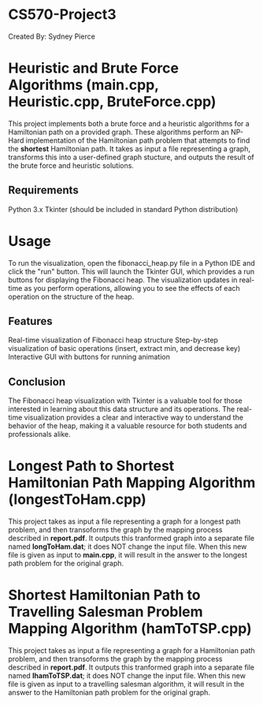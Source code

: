 # CS570-Project3
Created By: Sydney Pierce


# Heuristic and Brute Force Algorithms (main.cpp, Heuristic.cpp, BruteForce.cpp)
This project implements both a brute force and a heuristic algorithms for a Hamiltonian path on a provided graph. These algorithms perform an NP-Hard implementation of the Hamiltonian path problem that attempts to find the **shortest** Hamiltonian path. It takes as input a file representing a graph, transforms this into a user-defined graph stucture, and outputs the result of the brute force and heuristic solutions.

## Requirements
Python 3.x
Tkinter (should be included in standard Python distribution)
# Usage
To run the visualization, open the fibonacci_heap.py file in a Python IDE and click the "run" button. This will launch the Tkinter GUI, which provides a run buttons for displaying the Fibonacci heap. The visualization updates in real-time as you perform operations, allowing you to see the effects of each operation on the structure of the heap.

## Features
Real-time visualization of Fibonacci heap structure
Step-by-step visualization of basic operations (insert, extract min, and decrease key)
Interactive GUI with buttons for running animation

## Conclusion
The Fibonacci heap visualization with Tkinter is a valuable tool for those interested in learning about this data structure and its operations. The real-time visualization provides a clear and interactive way to understand the behavior of the heap, making it a valuable resource for both students and professionals alike.


# Longest Path to Shortest Hamiltonian Path Mapping Algorithm (longestToHam.cpp)
This project takes as input a file representing a graph for a longest path problem, and then transoforms the graph by the mapping process described in **report.pdf**. It outputs this tranformed graph into a separate file named **longToHam.dat**; it does NOT change the input file. When this new file is given as input to **main.cpp**, it will result in the answer to the longest path problem for the original graph.


# Shortest Hamiltonian Path to Travelling Salesman Problem Mapping Algorithm (hamToTSP.cpp)
This project takes as input a file representing a graph for a Hamiltonian path problem, and then transoforms the graph by the mapping process described in **report.pdf**. It outputs this tranformed graph into a separate file named **lhamToTSP.dat**; it does NOT change the input file. When this new file is given as input to a travelling salesman algorithm, it will result in the answer to the Hamiltonian path problem for the original graph.
